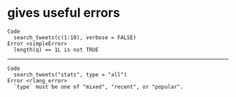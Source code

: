 # gives useful errors

    Code
      search_tweets(c(1:10), verbose = FALSE)
    Error <simpleError>
      length(q) == 1L is not TRUE

---

    Code
      search_tweets("stats", type = "all")
    Error <rlang_error>
      `type` must be one of "mixed", "recent", or "popular".


